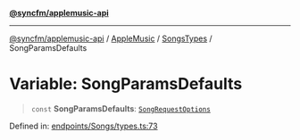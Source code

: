 [**@syncfm/applemusic-api**](../../../../../../README.md)

***

[@syncfm/applemusic-api](../../../../../../globals.md) / [AppleMusic](../../../README.md) / [SongsTypes](../README.md) / SongParamsDefaults

# Variable: SongParamsDefaults

> `const` **SongParamsDefaults**: [`SongRequestOptions`](../interfaces/SongRequestOptions.md)

Defined in: [endpoints/Songs/types.ts:73](https://github.com/sync-fm/applemusic-api/blob/9ff258d5e3837a0cb0f9914911c5614d92f344ed/src/endpoints/Songs/types.ts#L73)

